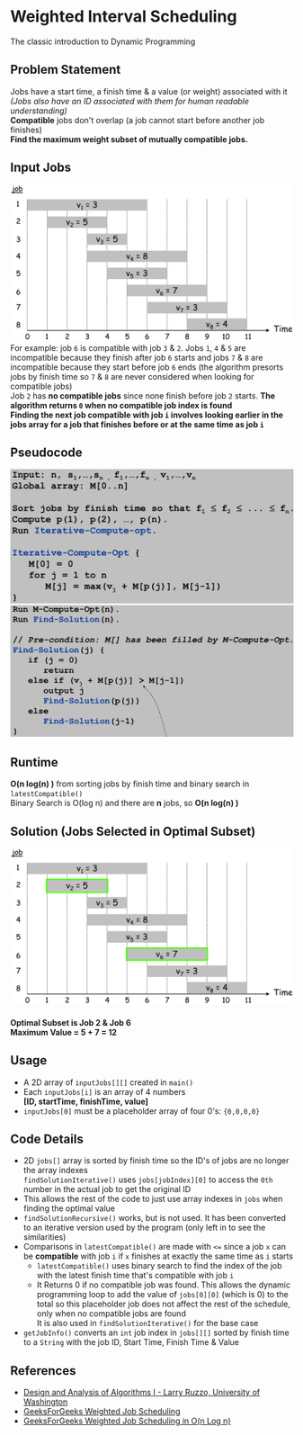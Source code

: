 # Weighted Interval Scheduling
The classic introduction to Dynamic Programming

## Problem Statement
Jobs have a start time, a finish time & a value (or weight) associated with it  
*(Jobs also have an ID associated with them for human readable understanding)*  
**Compatible** jobs don't overlap (a job cannot start before another job finishes)  
**Find the maximum weight subset of mutually compatible jobs.**

## Input Jobs
![](images/input-jobs.png)  
For example: job `6` is compatible with job `3` & `2`. Jobs `1`, `4` & `5` are incompatible because they finish after job `6` starts and jobs `7` & `8` are incompatible because they start before job `6` ends (the algorithm presorts jobs by finish time so `7` & `8` are never considered when looking for compatible jobs)  
Job `2` has **no compatible jobs** since none finish before job `2` starts. **The algorithm returns `0` when no compatible job index is found**  
**Finding the next job compatible with job `i` involves looking earlier in the jobs array for a job that finishes before or at the same time as job `i`**

## Pseudocode
![](images/optimal-pseudocode.png)  
![](images/find-solution-pseudocode.png)


## Runtime
**O(n log(n) )** from sorting jobs by finish time and binary search in `latestCompatible()`  
Binary Search is O(log n) and there are **n** jobs, so **O(n log(n) )**

## Solution (Jobs Selected in Optimal Subset)
![](images/optimal-solution.png)  
#### Optimal Subset is **Job 2 & Job 6**    <br> **Maximum Value = 5 + 7 = 12**


## Usage
- A 2D array of `inputJobs[][]` created in `main()`
- Each `inputJobs[i]` is an array of 4 numbers  
**[ID, startTime, finishTime, value]**
- `inputJobs[0]` must be a placeholder array of four 0's: `{0,0,0,0}`

## Code Details
- 2D `jobs[]` array is sorted by finish time so the ID's of jobs are no longer the array indexes  
`findSolutionIterative()` uses `jobs[jobIndex][0]` to access the `0th` number in the actual job to get the original ID
- This allows the rest of the code to just use array indexes in `jobs` when finding the optimal value
- `findSolutionRecursive()` works, but is not used. It has been converted to an iterative version used by the program (only left in to see the similarities)
- Comparisons in `latestCompatible()` are made with `<=` since a job `x` can be **compatible** with job `i` if `x` finishes at exactly the same time as `i` starts
  - `latestCompatible()` uses binary search to find the index of the job with the latest finish time that's compatible with job `i`
  - It Returns 0 if no compatible job was found. This allows the dynamic programming loop to add the value of `jobs[0][0]` (which is 0) to the total so this placeholder job does not affect the rest of the schedule, only when no compatible jobs are found  
  It is also used in `findSolutionIterative()` for the base case
- `getJobInfo()` converts an `int` job index in `jobs[][]` sorted by finish time to a `String` with the job ID, Start Time, Finish Time & Value

## References
- [Design and Analysis of Algorithms I - Larry Ruzzo, University of Washington](https://courses.cs.washington.edu/courses/cse521/13wi/slides/06dp-sched.pdf)
- [GeeksForGeeks Weighted Job Scheduling](http://www.geeksforgeeks.org/weighted-job-scheduling/)
- [GeeksForGeeks Weighted Job Scheduling in O(n Log n)](http://www.geeksforgeeks.org/weighted-job-scheduling-log-n-time/)

